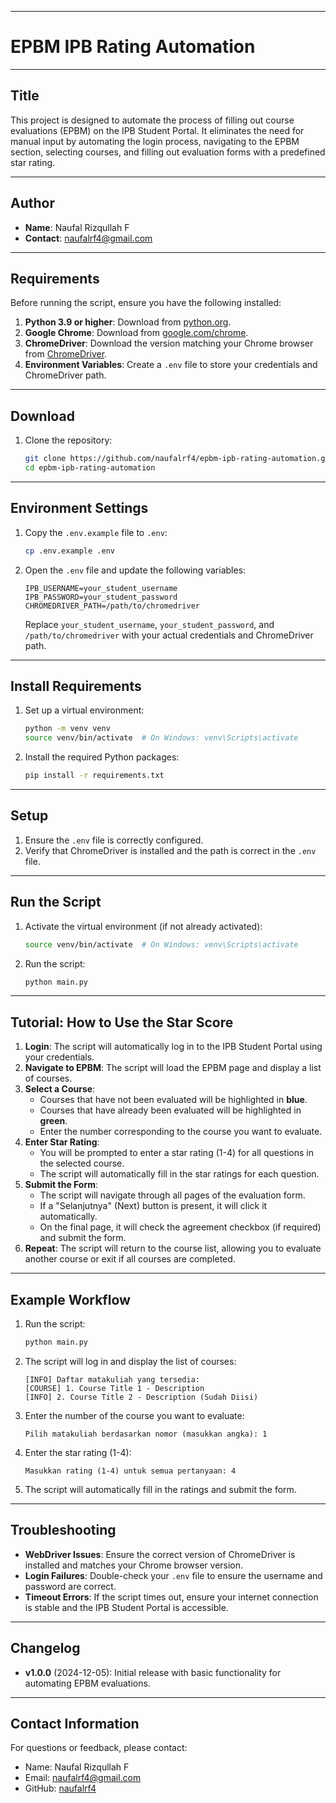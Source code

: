 
---

# EPBM IPB Rating Automation

---

## **Title**
This project is designed to automate the process of filling out course evaluations (EPBM) on the IPB Student Portal. It eliminates the need for manual input by automating the login process, navigating to the EPBM section, selecting courses, and filling out evaluation forms with a predefined star rating.

---

## **Author**
- **Name**: Naufal Rizqullah F  
- **Contact**: [naufalrf4@gmail.com](mailto:naufalrf4@gmail.com)  

---

## **Requirements**
Before running the script, ensure you have the following installed:

1. **Python 3.9 or higher**: Download from [python.org](https://www.python.org/downloads/).
2. **Google Chrome**: Download from [google.com/chrome](https://www.google.com/chrome/).
3. **ChromeDriver**: Download the version matching your Chrome browser from [ChromeDriver](https://sites.google.com/chromium.org/driver/).
4. **Environment Variables**: Create a `.env` file to store your credentials and ChromeDriver path.

---

## **Download**
1. Clone the repository:
   ```bash
   git clone https://github.com/naufalrf4/epbm-ipb-rating-automation.git
   cd epbm-ipb-rating-automation
   ```

---

## **Environment Settings**
1. Copy the `.env.example` file to `.env`:
   ```bash
   cp .env.example .env
   ```
2. Open the `.env` file and update the following variables:
   ```env
   IPB_USERNAME=your_student_username
   IPB_PASSWORD=your_student_password
   CHROMEDRIVER_PATH=/path/to/chromedriver
   ```
   Replace `your_student_username`, `your_student_password`, and `/path/to/chromedriver` with your actual credentials and ChromeDriver path.

---

## **Install Requirements**
1. Set up a virtual environment:
   ```bash
   python -m venv venv
   source venv/bin/activate  # On Windows: venv\Scripts\activate
   ```
2. Install the required Python packages:
   ```bash
   pip install -r requirements.txt
   ```
---

## **Setup**
1. Ensure the `.env` file is correctly configured.
2. Verify that ChromeDriver is installed and the path is correct in the `.env` file.

---

## **Run the Script**
1. Activate the virtual environment (if not already activated):
   ```bash
   source venv/bin/activate  # On Windows: venv\Scripts\activate
   ```
2. Run the script:
   ```bash
   python main.py
   ```

---

## **Tutorial: How to Use the Star Score**
1. **Login**: The script will automatically log in to the IPB Student Portal using your credentials.
2. **Navigate to EPBM**: The script will load the EPBM page and display a list of courses.
3. **Select a Course**:
   - Courses that have not been evaluated will be highlighted in **blue**.
   - Courses that have already been evaluated will be highlighted in **green**.
   - Enter the number corresponding to the course you want to evaluate.
4. **Enter Star Rating**:
   - You will be prompted to enter a star rating (1-4) for all questions in the selected course.
   - The script will automatically fill in the star ratings for each question.
5. **Submit the Form**:
   - The script will navigate through all pages of the evaluation form.
   - If a "Selanjutnya" (Next) button is present, it will click it automatically.
   - On the final page, it will check the agreement checkbox (if required) and submit the form.
6. **Repeat**: The script will return to the course list, allowing you to evaluate another course or exit if all courses are completed.

---

## **Example Workflow**
1. Run the script:
   ```bash
   python main.py
   ```
2. The script will log in and display the list of courses:
   ```
   [INFO] Daftar matakuliah yang tersedia:
   [COURSE] 1. Course Title 1 - Description
   [INFO] 2. Course Title 2 - Description (Sudah Diisi)
   ```
3. Enter the number of the course you want to evaluate:
   ```
   Pilih matakuliah berdasarkan nomor (masukkan angka): 1
   ```
4. Enter the star rating (1-4):
   ```
   Masukkan rating (1-4) untuk semua pertanyaan: 4
   ```
5. The script will automatically fill in the ratings and submit the form.

---

## **Troubleshooting**
- **WebDriver Issues**: Ensure the correct version of ChromeDriver is installed and matches your Chrome browser version.
- **Login Failures**: Double-check your `.env` file to ensure the username and password are correct.
- **Timeout Errors**: If the script times out, ensure your internet connection is stable and the IPB Student Portal is accessible.

---

## **Changelog**
- **v1.0.0** (2024-12-05): Initial release with basic functionality for automating EPBM evaluations.

---

## **Contact Information**
For questions or feedback, please contact:  
- Name: Naufal Rizqullah F  
- Email: [naufalrf4@gmail.com](mailto:naufalrf4@gmail.com)  
- GitHub: [naufalrf4](https://github.com/naufalrf4)  
